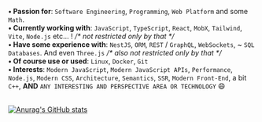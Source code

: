<!-- ### Hi there 👋 -->

<!--
**user-of-github/user-of-github** is a ✨ _special_ ✨ repository because its `README.md` (this file) appears on your GitHub profile.

Here are some ideas to get you started:

- 🔭 I’m currently working on ...
- 🌱 I’m currently learning ...
- 👯 I’m looking to collaborate on ...
- 🤔 I’m looking for help with ...
- 💬 Ask me about ...
- 📫 How to reach me: ...
- 😄 Pronouns: ...
- ⚡ Fun fact: ...
-->
**• Passion for**: `Software Engineering`, `Programming`, `Web Platform` and some `Math`.   
**• Currently working with**:  `JavaScript`, `TypeScript`, `React`, `MobX`, `Tailwind`, `Vite`, `Node.js` etc...  ! _/* not restricted only by that */_  
**• Have some experience with**: `NestJS`, `ORM`, `REST` / `GraphQL`, `WebSockets`, ~ `SQL Databases`. And even `Three.js` _/* also not restricted only by that */_      
**• Of course use or used**: `Linux`, `Docker`, `Git`  
**• Interests**: `Modern JavaScript`, `Modern JavaScript APIs`, `Performance`, `Node.js`, `Modern CSS`, `Architecture`, `Semantics`, `SSR`, `Modern Front-End`, a bit `C++`, **AND** `ANY INTERESTING AND PERSPECTIVE AREA OR TECHNOLOGY` 😄

&nbsp;  
[![Anurag's GitHub stats](https://github-readme-stats.vercel.app/api?username=user-of-github&count_private=true&theme=graywhite&hide_rank=true)](https://github.com/anuraghazra/github-readme-stats)

<!--
[![Top Langs](https://github-readme-stats.vercel.app/api/top-langs/?username=user-of-github&layout=compact&count_private=true&theme=graywhite)](https://github.com/anuraghazra/github-readme-stats) 
-->
